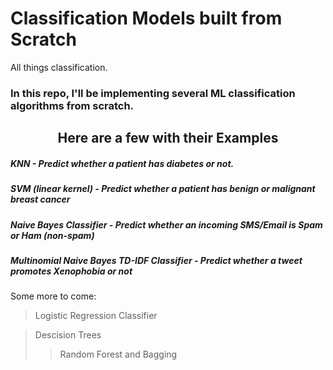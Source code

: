 # Classification Models built from Scratch
All things classification. 
### In this repo, I'll be implementing several ML classification algorithms from scratch.
## <center>Here are a few with their Examples</center>
##### KNN - Predict whether a patient has diabetes or not.
##### SVM (linear kernel) - Predict whether a patient has benign or malignant breast cancer
##### Naive Bayes Classifier - Predict whether an incoming SMS/Email is Spam or Ham (non-spam)
##### Multinomial Naive Bayes TD-IDF Classifier - Predict whether a tweet promotes Xenophobia or not

Some more to come:
> Logistic Regression Classifier


> Descision Trees
> > Random Forest and Bagging
